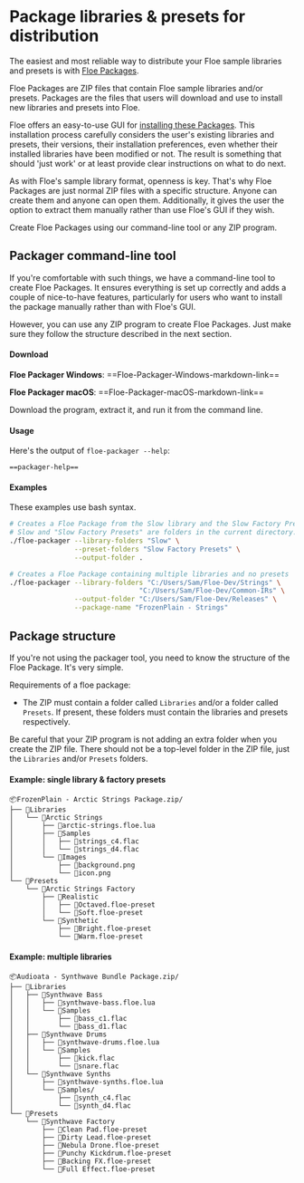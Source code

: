 <!--
SPDX-FileCopyrightText: 2024 Sam Windell
SPDX-License-Identifier: GPL-3.0-or-later
-->

# Package libraries & presets for distribution
The easiest and most reliable way to distribute your Floe sample libraries and presets is with [Floe Packages](../packages/about-packages.md).

Floe Packages are ZIP files that contain Floe sample libraries and/or presets. Packages are the files that users will download and use to install new libraries and presets into Floe.

Floe offers an easy-to-use GUI for [installing these Packages](../packages/install-packages.md). This installation process carefully considers the user's existing libraries and presets, their versions, their installation preferences, even whether their installed libraries have been modified or not. The result is something that should 'just work' or at least provide clear instructions on what to do next.

As with Floe's sample library format, openness is key. That's why Floe Packages are just normal ZIP files with a specific structure. Anyone can create them and anyone can open them. Additionally, it gives the user the option to extract them manually rather than use Floe's GUI if they wish.

Create Floe Packages using our command-line tool or any ZIP program.

## Packager command-line tool
If you're comfortable with such things, we have a command-line tool to create Floe Packages. It ensures everything is set up correctly and adds a couple of nice-to-have features, particularly for users who want to install the package manually rather than with Floe's GUI.

However, you can use any ZIP program to create Floe Packages. Just make sure they follow the structure described in the next section.

#### Download

**<i class="fa fa-windows"></i> Floe Packager Windows**: ==Floe-Packager-Windows-markdown-link==

**<i class="fa fa-apple"></i> Floe Packager macOS**: ==Floe-Packager-macOS-markdown-link==

Download the program, extract it, and run it from the command line. 

#### Usage
Here's the output of `floe-packager --help`:
```
==packager-help==
```

#### Examples
These examples use bash syntax.
```bash
# Creates a Floe Package from the Slow library and the Slow Factory Presets.
# Slow and "Slow Factory Presets" are folders in the current directory.
./floe-packager --library-folders "Slow" \
                --preset-folders "Slow Factory Presets" \
                --output-folder .

# Creates a Floe Package containing multiple libraries and no presets
./floe-packager --library-folders "C:/Users/Sam/Floe-Dev/Strings" \
                                "C:/Users/Sam/Floe-Dev/Common-IRs" \
                --output-folder "C:/Users/Sam/Floe-Dev/Releases" \
                --package-name "FrozenPlain - Strings"
```


## Package structure

If you're not using the packager tool, you need to know the structure of the Floe Package. It's very simple.

Requirements of a floe package:
- The ZIP must contain a folder called `Libraries` and/or a folder called `Presets`. If present, these folders must contain the libraries and presets respectively.

Be careful that your ZIP program is not adding an extra folder when you create the ZIP file. There should not be a top-level folder in the ZIP file, just the `Libraries` and/or `Presets` folders.

#### Example: single library & factory presets
```
📦FrozenPlain - Arctic Strings Package.zip/
├── 📁Libraries
│   └── 📁Arctic Strings
│       ├── 📄arctic-strings.floe.lua
│       ├── 📁Samples
│       │   ├── 📄strings_c4.flac
│       │   └── 📄strings_d4.flac
│       └── 📁Images
│           ├── 📄background.png
│           └── 📄icon.png
└── 📁Presets
    └── 📁Arctic Strings Factory
        ├── 📁Realistic
        │   ├── 📄Octaved.floe-preset
        │   └── 📄Soft.floe-preset
        └── 📁Synthetic
            ├── 📄Bright.floe-preset
            └── 📄Warm.floe-preset
```

#### Example: multiple libraries
```
📦Audioata - Synthwave Bundle Package.zip/
├── 📁Libraries
│   ├── 📁Synthwave Bass
│   │   ├── 📄synthwave-bass.floe.lua
│   │   └── 📁Samples
│   │       ├── 📄bass_c1.flac
│   │       └── 📄bass_d1.flac
│   ├── 📁Synthwave Drums
│   │   ├── 📄synthwave-drums.floe.lua
│   │   └── 📁Samples
│   │       ├── 📄kick.flac
│   │       └── 📄snare.flac
│   └── 📁Synthwave Synths
│       ├── 📄synthwave-synths.floe.lua
│       └── 📁Samples/
│           ├── 📄synth_c4.flac
│           └── 📄synth_d4.flac
└── 📁Presets
    └── 📁Synthwave Factory
        ├── 📄Clean Pad.floe-preset
        ├── 📄Dirty Lead.floe-preset
        ├── 📄Nebula Drone.floe-preset
        ├── 📄Punchy Kickdrum.floe-preset
        ├── 📄Backing FX.floe-preset
        └── 📄Full Effect.floe-preset
```
